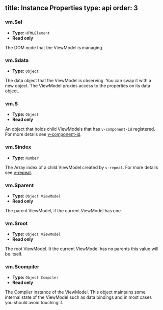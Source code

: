 title: Instance Properties
type: api
order: 3
---

### vm.$el

- **Type:** `HTMLElement`
- **Read only**

The DOM node that the ViewModel is managing.

### vm.$data

- **Type:** `Object`

The data object that the ViewModel is observing. You can swap it with a new object. The ViewModel proxies access to the properties on its data object.

### vm.$

- **Type:** `Object`
- **Read only**

An object that holds child ViewModels that has `v-component-id` registered. For more details see [v-component-id](/api/directives.html#v-component-id).

### vm.$index

- **Type:** `Number`

The Array index of a child ViewModel created by `v-repeat`. For more details see [v-repeat](/api/directives.html#v-repeat).

### vm.$parent

- **Type:** `Object ViewModel`
- **Read only**

The parent ViewModel, if the current ViewModel has one.

### vm.$root

- **Type:** `Object ViewModel`
- **Read only**

The root ViewModel. It the current ViewModel has no parents this value will be itself.

### vm.$compiler

- **Type:** `Object Compiler`
- **Read only**

The Compiler instance of the ViewModel. This object maintains some internal state of the ViewModel such as data bindings and in most cases you should avoid touching it.